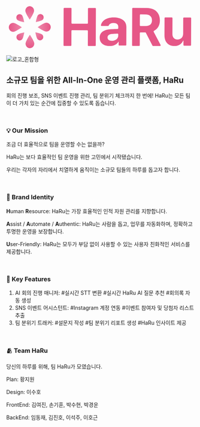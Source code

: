 <svg width="2112" height="512" viewBox="0 0 2112 512" fill="none" xmlns="http://www.w3.org/2000/svg">
<path d="M215.711 441.026C215.785 454.266 220.993 466.935 230.189 476.244C239.386 485.553 251.818 490.741 264.75 490.666C277.682 490.59 290.055 485.258 299.148 475.843C308.241 466.427 313.307 453.698 313.234 440.458C313.079 412.624 263.917 340.892 263.917 340.892C263.917 340.892 215.556 413.192 215.711 441.026Z" fill="url(#paint0_linear_6735_43688)"/>
<path d="M449.136 305.118C462.069 305.043 474.442 299.711 483.534 290.295C492.627 280.879 497.694 268.15 497.62 254.91C497.547 241.669 492.339 229.001 483.142 219.691C473.946 210.382 461.514 205.194 448.582 205.269C421.396 205.427 351.336 255.762 351.336 255.762C351.336 255.762 421.951 305.277 449.136 305.118Z" fill="url(#paint1_linear_6735_43688)"/>
<path d="M407.726 171.923C414.506 164.901 418.284 155.41 418.229 145.537C418.175 135.664 414.291 126.217 407.433 119.275C400.576 112.333 391.306 108.465 381.662 108.521C372.019 108.578 362.792 112.554 356.012 119.574C341.76 134.333 330.74 198.696 330.74 198.696C330.74 198.696 393.474 186.682 407.726 171.923Z" fill="url(#paint2_linear_6735_43688)"/>
<path d="M351.902 392.152C358.76 399.093 368.03 402.962 377.673 402.906C387.317 402.85 396.543 398.873 403.323 391.852C410.104 384.831 413.882 375.34 413.827 365.466C413.772 355.593 409.888 346.147 403.03 339.204C388.616 324.612 325.753 313.33 325.753 313.33C325.753 313.33 337.487 377.56 351.902 392.152Z" fill="url(#paint3_linear_6735_43688)"/>
<path d="M310.827 70.9746C310.753 57.7337 305.545 45.0651 296.349 35.7556C287.153 26.4462 274.721 21.2585 261.788 21.3338C248.856 21.4091 236.482 26.7412 227.389 36.1572C218.297 45.5731 213.23 58.3016 213.304 71.5425C213.458 99.3755 262.62 171.108 262.62 171.108C262.62 171.108 310.981 98.8075 310.827 70.9746Z" fill="url(#paint4_linear_6735_43688)"/>
<path d="M76.772 207.755C63.8397 207.83 51.4662 213.163 42.3736 222.579C33.2811 231.995 28.2144 244.724 28.2879 257.964C28.3614 271.205 33.5693 283.873 42.7659 293.183C51.9624 302.493 64.3943 307.68 77.3266 307.605C104.511 307.446 174.572 257.112 174.572 257.112C174.572 257.112 103.957 207.598 76.772 207.755Z" fill="url(#paint5_linear_6735_43688)"/>
<path d="M124.499 340.903C117.72 347.925 113.941 357.416 113.996 367.289C114.051 377.162 117.934 386.609 124.792 393.551C131.65 400.493 140.92 404.361 150.563 404.305C160.206 404.249 169.433 400.273 176.213 393.252C190.465 378.493 201.485 314.13 201.485 314.13C201.485 314.13 138.752 326.144 124.499 340.903Z" fill="url(#paint6_linear_6735_43688)"/>
<path d="M174.615 120.651C167.758 113.709 158.487 109.841 148.844 109.897C139.201 109.953 129.975 113.929 123.194 120.95C116.414 127.972 112.636 137.463 112.691 147.336C112.745 157.209 116.629 166.657 123.487 173.598C137.902 188.19 200.765 199.473 200.765 199.473C200.765 199.473 189.031 135.243 174.615 120.651Z" fill="url(#paint7_linear_6735_43688)"/>
<path d="M1980.49 328.529L1981.14 154.881C1981.16 150.641 1984.72 147.217 1989.1 147.232L2062.14 147.488C2066.52 147.503 2070.06 150.953 2070.04 155.191L2068.92 455.413C2068.91 459.652 2065.34 463.076 2060.96 463.061L1991.53 462.818C1987.15 462.802 1983.61 459.354 1983.63 455.114L1983.8 407.913C1983.8 406.766 1982.85 405.833 1981.66 405.829C1980.78 405.826 1979.99 406.345 1979.65 407.131C1964.21 442.962 1929.53 466.669 1880.86 466.499C1815.38 466.27 1771.11 421.364 1771.38 347.556L1772.11 154.148C1772.12 149.909 1775.68 146.485 1780.06 146.5L1853.1 146.756C1857.48 146.772 1861.02 150.221 1861 154.46L1860.34 332.757C1860.2 369.952 1882.34 393.857 1917.17 393.979C1949.62 394.093 1980.33 371.534 1980.49 328.529Z" fill="#E65787"/>
<path d="M1416.23 465.365C1412.06 465.349 1408.69 461.861 1408.71 457.574L1410.15 47.5678C1410.16 43.2805 1413.56 39.8175 1417.73 39.8331L1572.48 40.4091C1666.76 40.7601 1720.29 95.6206 1720 179.669C1719.8 234.662 1696.43 275.394 1654.01 296.918C1650.01 298.949 1648.26 303.973 1650.38 308.009L1727.79 455.041C1730.52 460.224 1726.85 466.521 1721.12 466.5L1643.49 466.211C1640.72 466.201 1638.16 464.619 1636.86 462.096L1562.77 318.947C1561.47 316.423 1558.91 314.842 1556.14 314.832L1502.48 314.632C1498.31 314.617 1494.92 318.079 1494.9 322.366L1494.43 457.893C1494.41 462.18 1491.02 465.643 1486.86 465.628L1416.23 465.365ZM1495.21 235.135C1495.2 239.422 1498.56 242.911 1502.74 242.927L1555.76 243.124C1606.62 243.313 1631.27 221.658 1631.42 179.339C1631.57 136.434 1607.08 112.832 1556.22 112.643L1503.19 112.446C1499.02 112.43 1495.63 115.893 1495.62 120.18L1495.21 235.135Z" fill="#E65787"/>
<path d="M1046.04 373.51C1046.31 304.335 1106.78 281.67 1170.87 278.455C1191.49 277.299 1227.51 275.773 1246.29 275.031C1250.64 274.86 1254.07 271.546 1254.08 267.503L1254.15 249.578C1253.64 223.85 1234.6 208.35 1200.71 208.236C1172.86 208.142 1154.03 218.831 1146.98 236.508C1145.64 239.841 1142.39 242.342 1138.57 242.329L1067.22 242.09C1062.41 242.073 1058.65 238.212 1059.52 233.831C1069.36 184.098 1119.29 146.219 1203.42 146.502C1276.12 146.745 1345 177.277 1344.71 252.169L1343.92 453.858C1343.9 458.028 1340.25 461.397 1335.76 461.382L1265.78 461.147C1261.29 461.132 1257.66 457.739 1257.67 453.569L1257.8 419.675C1257.8 418.884 1257.12 418.24 1256.27 418.237C1255.7 418.235 1255.18 418.523 1254.9 418.983C1238.05 447.111 1206.66 466.665 1157.2 466.499C1093.12 466.284 1045.81 435.253 1046.04 373.51ZM1133.54 371.518C1133.44 395.528 1154.34 408.176 1183.3 408.273C1224.58 408.412 1254.25 382.785 1253.76 350.196L1253.82 335.222C1253.83 330.921 1249.99 327.478 1245.36 327.681C1228.02 328.446 1198.62 329.947 1185.45 331.1C1154.01 333.853 1133.63 347.506 1133.54 371.518Z" fill="#E65787"/>
<path d="M648.436 465.249C644.153 465.233 640.693 461.745 640.708 457.459L642.19 47.5657C642.206 43.2796 645.692 39.8175 649.975 39.8331L722.555 40.0959C726.839 40.1114 730.299 43.5986 730.283 47.8847L729.702 208.64C729.686 212.927 733.146 216.413 737.43 216.429L906.323 217.041C910.612 217.056 914.095 213.594 914.11 209.308L914.692 48.5525C914.708 44.2664 918.19 40.8044 922.472 40.8199L995.641 41.0849C999.923 41.1004 1003.39 44.5875 1003.37 48.8736L1001.89 458.768C1001.87 463.054 998.387 466.515 994.105 466.5L920.936 466.235C916.655 466.219 913.195 462.733 913.211 458.446L913.792 297.691C913.808 293.405 910.348 289.917 906.059 289.902L737.167 289.29C732.883 289.274 729.398 292.737 729.382 297.023L728.8 457.778C728.785 462.064 725.3 465.526 721.016 465.511L648.436 465.249Z" fill="#E65787"/>
<defs>
<linearGradient id="paint0_linear_6735_43688" x1="263.917" y1="340.892" x2="264.79" y2="490.666" gradientUnits="userSpaceOnUse">
<stop stop-color="#E65787" stop-opacity="0.7"/>
<stop offset="1" stop-color="#E65787"/>
</linearGradient>
<linearGradient id="paint1_linear_6735_43688" x1="351.336" y1="255.762" x2="497.62" y2="254.949" gradientUnits="userSpaceOnUse">
<stop stop-color="#E65787" stop-opacity="0.7"/>
<stop offset="1" stop-color="#E65787"/>
</linearGradient>
<linearGradient id="paint2_linear_6735_43688" x1="330.74" y1="198.696" x2="409.262" y2="121.126" gradientUnits="userSpaceOnUse">
<stop stop-color="#E65787" stop-opacity="0.7"/>
<stop offset="1" stop-color="#E65787"/>
</linearGradient>
<linearGradient id="paint3_linear_6735_43688" x1="325.753" y1="313.33" x2="405.13" y2="389.981" gradientUnits="userSpaceOnUse">
<stop stop-color="#E65787" stop-opacity="0.7"/>
<stop offset="1" stop-color="#E65787"/>
</linearGradient>
<linearGradient id="paint4_linear_6735_43688" x1="262.62" y1="171.108" x2="261.748" y2="21.3341" gradientUnits="userSpaceOnUse">
<stop stop-color="#E65787" stop-opacity="0.7"/>
<stop offset="1" stop-color="#E65787"/>
</linearGradient>
<linearGradient id="paint5_linear_6735_43688" x1="174.572" y1="257.112" x2="28.2877" y2="257.925" gradientUnits="userSpaceOnUse">
<stop stop-color="#E65787" stop-opacity="0.7"/>
<stop offset="1" stop-color="#E65787"/>
</linearGradient>
<linearGradient id="paint6_linear_6735_43688" x1="201.485" y1="314.13" x2="122.963" y2="391.7" gradientUnits="userSpaceOnUse">
<stop stop-color="#E65787" stop-opacity="0.7"/>
<stop offset="1" stop-color="#E65787"/>
</linearGradient>
<linearGradient id="paint7_linear_6735_43688" x1="200.765" y1="199.473" x2="121.387" y2="122.822" gradientUnits="userSpaceOnUse">
<stop stop-color="#E65787" stop-opacity="0.7"/>
<stop offset="1" stop-color="#E65787"/>
</linearGradient>
</defs>
</svg>

![로고_혼합형](https://github.com/user-attachments/assets/54aceabb-f93b-4803-b02b-8fa5283c8dd4)

## 소규모 팀을 위한 All-In-One 운영 관리 플랫폼, HaRu

회의 진행 보조, SNS 이벤트 진행 관리, 팀 분위기 체크까지 한 번에!
HaRu는 모든 팀이 더 가치 있는 순간에 집중할 수 있도록 돕습니다.

<br />

### **💡 Our Mission**

조금 더 효율적으로 팀을 운영할 수는 없을까?

HaRu는 보다 효율적인 팀 운영을 위한 고민에서 시작됐습니다.

우리는 각자의 자리에서 치열하게 움직이는 소규모 팀들의 하루를 돕고자 합니다.

<br />


### **💖 Brand Identity**

**H**uman **R**esource: HaRu는 가장 효율적인 인적 자원 관리를 지향합니다.

**A**ssist / **A**utomate / **A**uthentic: HaRu는 사람을 돕고, 업무를 자동화하며, 정확하고 투명한 운영을 보장합니다.

**U**ser-Friendly: HaRu는 모두가 부담 없이 사용할 수 있는 사용자 친화적인 서비스를 제공합니다.

<br />

### **📌 Key Features**

1. AI 회의 진행 매니저: #실시간 STT 변환 #실시간 HaRu AI 질문 추천 #회의록 자동 생성
2. SNS 이벤트 어시스턴트: #Instagram 계정 연동 #이벤트 참여자 및 당첨자 리스트 추출
3. 팀 분위기 트래커: #설문지 작성 #팀 분위기 리포트 생성 #HaRu 인사이트 제공

<br />

### **🫂 Team HaRu**

당신의 하루를 위해, 팀 HaRu가 모였습니다.

Plan: 황지원

Design: 이수호

FrontEnd: 김여진, 손기훈, 박수현, 박경운

BackEnd: 임동재, 김진호, 이석주, 이호근
